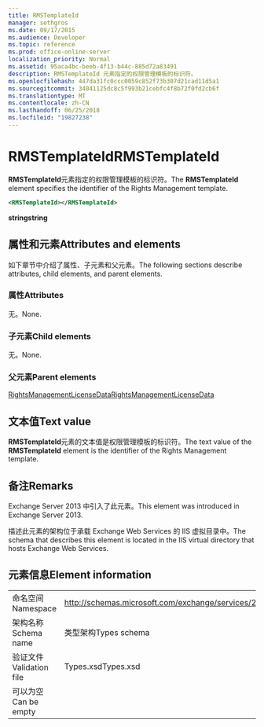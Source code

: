 ```yaml
---
title: RMSTemplateId
manager: sethgros
ms.date: 09/17/2015
ms.audience: Developer
ms.topic: reference
ms.prod: office-online-server
localization_priority: Normal
ms.assetid: 95aca4bc-beeb-4f13-b44c-885d72a83491
description: RMSTemplateId 元素指定的权限管理模板的标识符。
ms.openlocfilehash: 447da31fc0ccc0059c852f73b307d21cad11d5a1
ms.sourcegitcommit: 34041125dc8c5f993b21cebfc4f8b72f0fd2cb6f
ms.translationtype: MT
ms.contentlocale: zh-CN
ms.lasthandoff: 06/25/2018
ms.locfileid: "19827238"
---
```

# <a name="rmstemplateid"></a><span data-ttu-id="47355-103">RMSTemplateId</span><span class="sxs-lookup"><span data-stu-id="47355-103">RMSTemplateId</span></span>

<span data-ttu-id="47355-104">**RMSTemplateId**元素指定的权限管理模板的标识符。</span><span class="sxs-lookup"><span data-stu-id="47355-104">The **RMSTemplateId** element specifies the identifier of the Rights Management template.</span></span> 
  
```XML
<RMSTemplateId></RMSTemplateId>
```

 <span data-ttu-id="47355-105">**string**</span><span class="sxs-lookup"><span data-stu-id="47355-105">**string**</span></span>
## <a name="attributes-and-elements"></a><span data-ttu-id="47355-106">属性和元素</span><span class="sxs-lookup"><span data-stu-id="47355-106">Attributes and elements</span></span>

<span data-ttu-id="47355-107">如下章节中介绍了属性、子元素和父元素。</span><span class="sxs-lookup"><span data-stu-id="47355-107">The following sections describe attributes, child elements, and parent elements.</span></span>
  
### <a name="attributes"></a><span data-ttu-id="47355-108">属性</span><span class="sxs-lookup"><span data-stu-id="47355-108">Attributes</span></span>

<span data-ttu-id="47355-109">无。</span><span class="sxs-lookup"><span data-stu-id="47355-109">None.</span></span>
  
### <a name="child-elements"></a><span data-ttu-id="47355-110">子元素</span><span class="sxs-lookup"><span data-stu-id="47355-110">Child elements</span></span>

<span data-ttu-id="47355-111">无。</span><span class="sxs-lookup"><span data-stu-id="47355-111">None.</span></span>
  
### <a name="parent-elements"></a><span data-ttu-id="47355-112">父元素</span><span class="sxs-lookup"><span data-stu-id="47355-112">Parent elements</span></span>

[<span data-ttu-id="47355-113">RightsManagementLicenseData</span><span class="sxs-lookup"><span data-stu-id="47355-113">RightsManagementLicenseData</span></span>](rightsmanagementlicensedata.md)
  
## <a name="text-value"></a><span data-ttu-id="47355-114">文本值</span><span class="sxs-lookup"><span data-stu-id="47355-114">Text value</span></span>

<span data-ttu-id="47355-115">**RMSTemplateId**元素的文本值是权限管理模板的标识符。</span><span class="sxs-lookup"><span data-stu-id="47355-115">The text value of the **RMSTemplateId** element is the identifier of the Rights Management template.</span></span> 
  
## <a name="remarks"></a><span data-ttu-id="47355-116">备注</span><span class="sxs-lookup"><span data-stu-id="47355-116">Remarks</span></span>

<span data-ttu-id="47355-117">Exchange Server 2013 中引入了此元素。</span><span class="sxs-lookup"><span data-stu-id="47355-117">This element was introduced in Exchange Server 2013.</span></span>
  
<span data-ttu-id="47355-118">描述此元素的架构位于承载 Exchange Web Services 的 IIS 虚拟目录中。</span><span class="sxs-lookup"><span data-stu-id="47355-118">The schema that describes this element is located in the IIS virtual directory that hosts Exchange Web Services.</span></span>
  
## <a name="element-information"></a><span data-ttu-id="47355-119">元素信息</span><span class="sxs-lookup"><span data-stu-id="47355-119">Element information</span></span>

|||
|:-----|:-----|
|<span data-ttu-id="47355-120">命名空间</span><span class="sxs-lookup"><span data-stu-id="47355-120">Namespace</span></span>  <br/> |http://schemas.microsoft.com/exchange/services/2006/types  <br/> |
|<span data-ttu-id="47355-121">架构名称</span><span class="sxs-lookup"><span data-stu-id="47355-121">Schema name</span></span>  <br/> |<span data-ttu-id="47355-122">类型架构</span><span class="sxs-lookup"><span data-stu-id="47355-122">Types schema</span></span>  <br/> |
|<span data-ttu-id="47355-123">验证文件</span><span class="sxs-lookup"><span data-stu-id="47355-123">Validation file</span></span>  <br/> |<span data-ttu-id="47355-124">Types.xsd</span><span class="sxs-lookup"><span data-stu-id="47355-124">Types.xsd</span></span>  <br/> |
|<span data-ttu-id="47355-125">可以为空</span><span class="sxs-lookup"><span data-stu-id="47355-125">Can be empty</span></span>  <br/> ||
   

